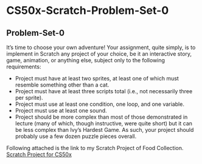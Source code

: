 # CS50x-Scratch-Problem-Set-0
## Problem-Set-0
It’s time to choose your own adventure! Your assignment, quite simply, is to implement in Scratch any project of your choice, be it an interactive story, game, animation, or anything else, subject only to the following requirements:

* Project must have at least two sprites, at least one of which must resemble something other than a cat.
* Project must have at least three scripts total (i.e., not necessarily three per sprite).
* Project must use at least one condition, one loop, and one variable.
* Project must use at least one sound.
* Project should be more complex than most of those demonstrated in lecture (many of which, though instructive, were quite short) but it can be less complex than Ivy’s Hardest Game. As such, your project should probably use a few dozen puzzle pieces overall.

Following attached is the link to my Scratch Project of Food Collection.
[Scratch Project for CS50x](https://scratch.mit.edu/projects/412653127/)
